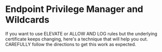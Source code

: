 # Endpoint Privilege Manager and Wildcards

If you want to use ELEVATE or ALLOW AND LOG rules but the underlying certificate keeps changing,
here's a technique that will help you out. CAREFULLY follow the directions to get this work as
expected.
